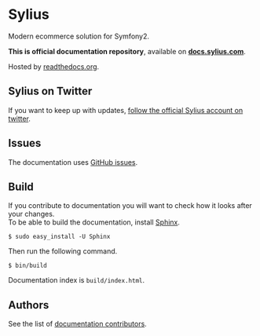 Sylius
======

Modern ecommerce solution for Symfony2.

**This is official documentation repository**, available on [**docs.sylius.com**](http://docs.sylius.com). 

Hosted by [readthedocs.org](http://readthedocs.org).

Sylius on Twitter
-----------------

If you want to keep up with updates, [follow the official Sylius account on twitter](http://twitter.com/Sylius).

Issues
------

The documentation uses [GitHub issues](https://github.com/Sylius/Sylius-Docs/issues).

Build
-----

If you contribute to documentation you will want to check how it looks after your changes.  
To be able to build the documentation, install [Sphinx](http://sphinx-doc.org/).

```
$ sudo easy_install -U Sphinx
```

Then run the following command.

```
$ bin/build
```

Documentation index is `build/index.html`.

Authors
-------

See the list of [documentation contributors](http://github.com/Sylius/Sylius-Docs/contributors).
